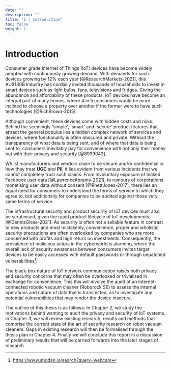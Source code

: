 ```yaml
---
date: ""
description: ""
title: "1 | Introduction"
toc: false
weight: 2
---
```


# Introduction

Consumer grade Internet of Things (IoT) devices have become widely adopted with continuously growing demand. With demands for such devices growing by 12% each year [@ResearchMarkets-2021], this AU$130B industry has cordially invited thousands of households to invest in smart devices such as light bulbs, fans, televisions and fridges. Giving the abundance and affordability of these products, IoT devices have become an integral part of many homes, where 4 in 5 consumers would be more inclined to choose a property over another if the former were to have such technologies [@RichBrown-2015].

Although convenient, these devices come with hidden costs and risks. Behind the seemingly 'simple', 'smart' and 'secure' product features that attract the general populus lies a hidden complex network of services and devices, where functionality is often obscured and private. Without the transparency of what data is being sent, and of where that data is being sent to, consumers inevitably pay for convenience with not only their money but with their privacy and security [@8939043].

Whilst manufacturers and vendors claim to be secure and/or confidential in how they treat **UGC** and **PII**, it lies evident from various incidents that we cannot completely trust such claims. From involuntary exposure of leaked Facebook user data [@LawrenceAbrams-2021], to rumours of corporations monetising user data without consent [@RhettJones-2017], there lies an equal need for consumers to understand the terms of service to which they agree to, but additionally for companies to be audited against those very same terms of service.

The infrastructural security and product security of IoT devices must also be scrutinised, given the rapid product lifecycle of IoT developments [@DennisGiese-2021]. As security is often not a sellable feature in contrast to new products and most mistakenly, convenience, proper and wholistic security precautions are often overlooked by companies who are more concerned with profits and high return on investments. Consequently, the prevalence of malicious actors in the cyberworld is alarming, where the overall lack of security awareness between consumers invites target devices to be easily accessed with default passwords or through unpatched vulnerabilities[^shodan_webcam].

[^shodan_webcam]: https://www.shodan.io/search?query=webcam

The black-box nature of IoT network communication raises both privacy and security concerns that may often be overlooked or trivialised in exchange for convenience. This this will involve the audit of an internet-connected robotic vacuum cleaner (Roborock S6) to assess the internal operations and nature of data that is transmitted, as to investigate any potential vulnerabilities that may render the device insecure.

The outline of this thesis is as follows: In Chapter 2, we study the motivations behind wanting to audit the privacy and security of IoT systems. In Chapter 3, we will review existing research, results and methods that comprise the current state of the art of security research on robot vacuum cleaners. Gaps in existing research will then be formalised through the thesis plan in Chapter 4. Finally we will conclude this report in a discussion of preliminary results that will be carried forwards into the later stages of research

